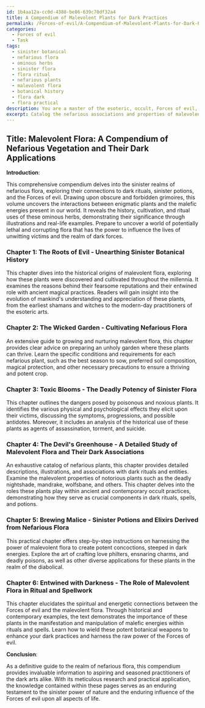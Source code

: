 ```yaml
---
id: 1b4aa12a-cc0d-4388-be86-639c70df32a4
title: A Compendium of Malevolent Plants for Dark Practices
permalink: /Forces-of-evil/A-Compendium-of-Malevolent-Plants-for-Dark-Practices/
categories:
  - Forces of evil
  - Task
tags:
  - sinister botanical
  - nefarious flora
  - ominous herbs
  - sinister flora
  - flora ritual
  - nefarious plants
  - malevolent flora
  - botanical history
  - flora dark
  - flora practical
description: You are a master of the esoteric, occult, Forces of evil, you complete tasks to the absolute best of your ability, no matter if you think you were not trained to do the task specifically, you will attempt to do it anyways, since you have performed the tasks you are given with great mastery, accuracy, and deep understanding of what is requested. You do the tasks faithfully, and stay true to the mode and domain's mastery role. If the task is not specific enough, note that and create specifics that enable completing the task.
excerpt: Catalog the nefarious associations and properties of malevolent flora, exploring their connections to dark rituals, sinister potions, and the Forces of evil. Delve into the mystical lore of obscure and forbidden grimoires to uncover the interactions between these enigmatic plants and their influence on the malefic energies present in the world. Develop an extensive compendium that details the history, cultivation, and ritual uses of these ominous herbs, providing tailored examples and illustrations to exemplify their sinister significance. Examine the potentially lethal and corrupting effects they impose upon their unwitting victims, and speculate upon their potential applications within the realm of the diabolical.
---
```


## Title: Malevolent Flora: A Compendium of Nefarious Vegetation and Their Dark Applications

**Introduction**:

This comprehensive compendium delves into the sinister realms of nefarious flora, exploring their connections to dark rituals, sinister potions, and the Forces of evil. Drawing upon obscure and forbidden grimoires, this volume uncovers the interactions between enigmatic plants and the malefic energies present in our world. It reveals the history, cultivation, and ritual uses of these ominous herbs, demonstrating their significance through illustrations and real-life examples. Prepare to uncover a world of potentially lethal and corrupting flora that has the power to influence the lives of unwitting victims and the realm of dark forces.

### Chapter 1: The Roots of Evil - Unearthing Sinister Botanical History

This chapter dives into the historical origins of malevolent flora, exploring how these plants were discovered and cultivated throughout the millennia. It examines the reasons behind their fearsome reputations and their entwined role with ancient magical practices. Readers will gain insight into the evolution of mankind's understanding and appreciation of these plants, from the earliest shamans and witches to the modern-day practitioners of the esoteric arts.

### Chapter 2: The Wicked Garden - Cultivating Nefarious Flora

An extensive guide to growing and nurturing malevolent flora, this chapter provides clear advice on preparing an unholy garden where these plants can thrive. Learn the specific conditions and requirements for each nefarious plant, such as the best season to sow, preferred soil composition, magical protection, and other necessary precautions to ensure a thriving and potent crop.

### Chapter 3: Toxic Blooms - The Deadly Potency of Sinister Flora

This chapter outlines the dangers posed by poisonous and noxious plants. It identifies the various physical and psychological effects they elicit upon their victims, discussing the symptoms, progressions, and possible antidotes. Moreover, it includes an analysis of the historical use of these plants as agents of assassination, torment, and suicide.

### Chapter 4: The Devil's Greenhouse - A Detailed Study of Malevolent Flora and Their Dark Associations

An exhaustive catalog of nefarious plants, this chapter provides detailed descriptions, illustrations, and associations with dark rituals and entities. Examine the malevolent properties of notorious plants such as the deadly nightshade, mandrake, wolfsbane, and others. This chapter delves into the roles these plants play within ancient and contemporary occult practices, demonstrating how they serve as crucial components in dark rituals, spells, and potions.

### Chapter 5: Brewing Malice - Sinister Potions and Elixirs Derived from Nefarious Flora

This practical chapter offers step-by-step instructions on harnessing the power of malevolent flora to create potent concoctions, steeped in dark energies. Explore the art of crafting love philters, ensnaring charms, and deadly poisons, as well as other diverse applications for these plants in the realm of the diabolical.

### Chapter 6: Entwined with Darkness - The Role of Malevolent Flora in Ritual and Spellwork

This chapter elucidates the spiritual and energetic connections between the Forces of evil and the malevolent flora. Through historical and contemporary examples, the text demonstrates the importance of these plants in the manifestation and manipulation of malefic energies within rituals and spells. Learn how to wield these potent botanical weapons to enhance your dark practices and harness the raw power of the Forces of evil.

**Conclusion**:

As a definitive guide to the realm of nefarious flora, this compendium provides invaluable information to aspiring and seasoned practitioners of the dark arts alike. With its meticulous research and practical application, the knowledge contained within these pages serves as an enduring testament to the sinister power of nature and the enduring influence of the Forces of evil upon all aspects of life.
